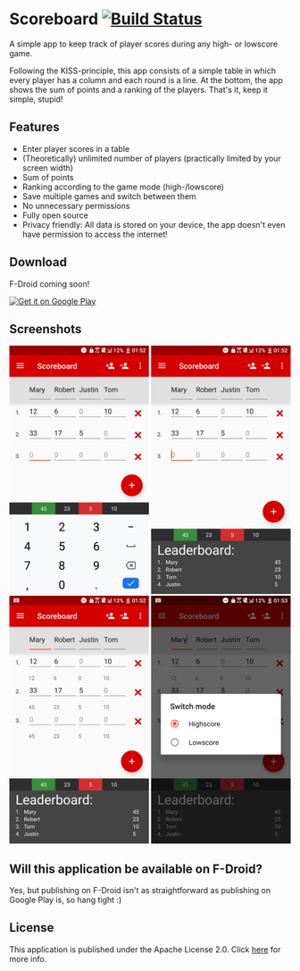 # Scoreboard [![Build Status](https://travis-ci.org/vatbub/Scoreboard.svg?branch=master)](https://travis-ci.org/vatbub/Scoreboard)
A simple app to keep track of player scores during any high- or lowscore game.

Following the KISS-principle, this app consists of a simple table in which
every player has a column and each round is a line. At the bottom, the app shows the 
sum of points and a ranking of the players. That's it, keep it simple, stupid!

## Features
- Enter player scores in a table
- (Theoretically) unlimited number of players (practically limited by your screen width)
- Sum of points
- Ranking according to the game mode (high-/lowscore)
- Save multiple games and switch between them
- No unnecessary permissions
- Fully open source
- Privacy friendly: All data is stored on your device, the app doesn't even have permission to access the internet!

## Download
F-Droid coming soon!

<a href='https://play.google.com/store/apps/details?id=com.github.vatbub.scoreboard&pcampaignid=pcampaignidMKT-Other-global-all-co-prtnr-py-PartBadge-Mar2515-1'><img alt='Get it on Google Play' src='https://play.google.com/intl/en_us/badges/static/images/badges/en_badge_web_generic.png' width="200"/></a>

## Screenshots
[<img src="/fastlane/metadata/android/en-GB/images/phoneScreenshots/1.png?raw=true" width="250"/>](/screenshots/htc/screenshot1.png?raw=true)
[<img src="/fastlane/metadata/android/en-GB/images/phoneScreenshots/2.png?raw=true" width="250"/>](/screenshots/htc/screenshot2.png?raw=true)
[<img src="/fastlane/metadata/android/en-GB/images/phoneScreenshots/3.png?raw=true" width="250"/>](/screenshots/htc/screenshot3.png?raw=true)
[<img src="/fastlane/metadata/android/en-GB/images/phoneScreenshots/4.png?raw=true" width="250"/>](/screenshots/htc/screenshot4.png?raw=true)

## Will this application be available on F-Droid?
Yes, but publishing on F-Droid isn't as straightforward as publishing 
on Google Play is, so hang tight :)

## License
This application is published under the Apache License 2.0. 
Click [here](LICENSE.txt) for more info.